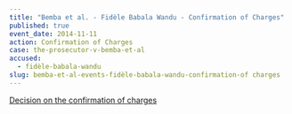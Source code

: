 ```yaml
---
title: "Bemba et al. - Fidèle Babala Wandu - Confirmation of Charges"
published: true
event_date: 2014-11-11
action: Confirmation of Charges
case: the-prosecutor-v-bemba-et-al
accused:
  - fidèle-babala-wandu
slug: bemba-et-al-events-fidèle-babala-wandu-confirmation-of charges
---
```


[Decision on the confirmation of charges](http://www.icc-cpi.int/iccdocs/doc/doc1857534.pdf)[](http://www.icc-cpi.int/en_menus/icc/situations%20and%20cases/situations/situation%20icc%200105/related%20cases/ICC-0105-0113/court-records/chambers/ptcII/Pages/749.aspx)

